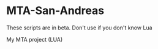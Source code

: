 MTA-San-Andreas
===============
These scripts are in beta. Don't use if you don't know Lua

My MTA project (LUA)
